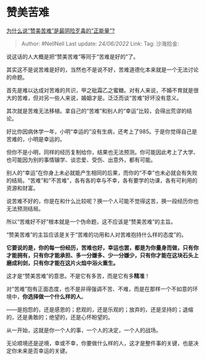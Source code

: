 # 赞美苦难
[为什么说“赞美苦难”是最阴险歹毒的“正能量”?](https://www.zhihu.com/question/516832110/answer/2533755374)

> Author: #NellNell
> Last update: *24/06/2022*
> Link:
> Tag:
> 沙海拾金:

说这话的人大概是把“赞美苦难”等同于“苦难是好的”了。

其实这不是说苦难是好的，当然也不是说不好，苦难道德化本来就是一个无法讨论的命题。

首先是难以达成对苦难的共识，甲之砒霜乙之蜜糖。对有人来说，不婚不育就是很大的苦难，但对另一些人来说，婚姻才是。泛泛而谈“苦难”好坏没有意义。

其次就是苦难无法移植。拿自己的“苦难”和别人的“幸运”比较，会得出荒谬的结论。

好比你因病休学一年，小明“幸运的”没有生病，还考上了985。于是你觉得自己是苦难的，小明是幸运的。

但你不是小明，同样的经历复制给你，结果也无法预测。你可能因此考上了大学、也可能因为别的事情辍学、谈恋爱、受伤、出意外，都有可能。

别人的“幸运”在你身上未必就能产生相同的后果，而你的“不幸”也未必就会有失败的结局。“苦难”和“不苦难”，各有各的幸与不幸，各有要学的功课，各有可利用的资源和财富。

说苦难不好的，你是在和什么比较呢？换一个人可能不觉得这苦，换一段经历你也无法预测结局。

所以“苦难好不好”根本就是一个伪命题，这不应该是“赞美苦难”的主旨。

“赞美苦难”的主旨应该是关于“苦难的功用和人对苦难抱持什么样的态度”的。

**它要说的是，你的每一份经历，苦难也好，幸运也罢，都是为你量身而做，只有你才能拥有，只有你才能承担、多一分嫌多、少一分嫌少，只有你才能在这块石头上磨成利剑，只有你才能在这片火焰中浴火重生。**

这才是“赞美苦难”的意思。不是它有多苦，而是它有多**精准**！

对“苦难”抱有正面态度，也不是非得强调不苦、不难，而是在那样一个不如意的环境中，**你选择做一个什么样的人**。

——是抱怨的，还是感恩的；悲观的，还是乐观的；放弃的，还是坚持的；退缩的，还是勇敢的；绝望的，还是心怀盼望的。

从一开始，这就是你一个人的事，一个人的决定，一个人的战场。

无论顺境还是逆境，幸或不幸，你要做什么样的人，这才是整件事的关键，也是决定你未来是否幸运的关键。
